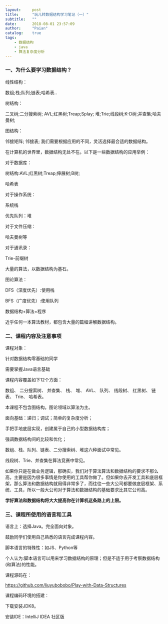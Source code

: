 ```yaml
---
layout:     post
title:      "玩儿转数据结构学习笔记（一）"
subtitle:   ""
date:       2018-08-01 23:57:09
author:     "Paian"
catalog:    true
tags:
    - 数据结构
    - java
    - 算法复杂度分析
---
```


### 一、为什么要学习数据结构？

线性结构：

数组;栈;队列;链表;哈希表..

树结构：

二叉树;二分搜索树;
AVL;红黑树;Treap;Splay;
堆;Trie;线段树;K-D树;并查集;哈夫曼树;

图结构：

邻接矩阵;
邻接表;
我们需要根据应用的不同，灵活选择最合适的数据结构。

在计算机的世界里，数据结构无处不在。以下是一些数据结构的应用举例：

对于数据库：

树结构:AVL;红黑树;Treap;伸展树;B树;

哈希表

对于操作系统：

系统栈

优先队列：堆

对于文件压缩：

哈夫曼树等

对于通讯录：

Trie-前缀树

大量的算法，以数据结构为基石。

图论算法：

DFS（深度优先）:使用栈

BFS（广度优先）:使用队列

数据结构+算法=程序

近乎任何一本算法教材，都包含大量的篇幅讲解数据结构。

### 二、课程内容及注意事项

课程对象：

针对数据结构零基础的同学

需要掌握Java语言基础

课程内容覆盖如下12个方面：

数组、
二分搜索树、
并查集、
栈、
堆、
AVL、
队列、
线段树、
红黑树、
链表、
Trie、
哈希表。

本课程不包含图结构。图论领域以算法为主。

面向基础：递归；调试；简单的复杂度分析；

手把手地底层实现，创建属于自己的小型数据结构库；

强调数据结构间的比较和优化；

数组、栈、队列、链表、二分搜索树、堆这六种面试中常见。

线段树、Trie、并查集在算法竞赛中常见。

如果你只是在做业务逻辑，那确实，我们对于算法算法和数据结构的要求不那么高，主要是因为很多事情是你使用的工具帮你做了。但如果你去开发工具和底层框架，那么算法和数据结构就用得非常多了，而往往一些大公司都要做底层框架、系统、工具，所以一般大公司对于算法和数据结构的基础要求比其它公司高。

**学好算法和数据结构将大大提高你在计算机这条路上的上限。**

### 三、课程所使用的语言和工具

语言上：选择Java。完全面向对象。

鼓励同学们使用自己熟悉的语言完成课程内容。

脚本语言的特殊性：如JS、Python等

个人认为:脚本语言可以用来学习数据结构的原理；但是不适于用于考察数据结构(和算法)的性能。

课程源码在：

https://github.com/liuyubobobo/Play-with-Data-Structures

课程编码环境的搭建：

下载安装JDK8。

安装IDE：IntelliJ IDEA 社区版
